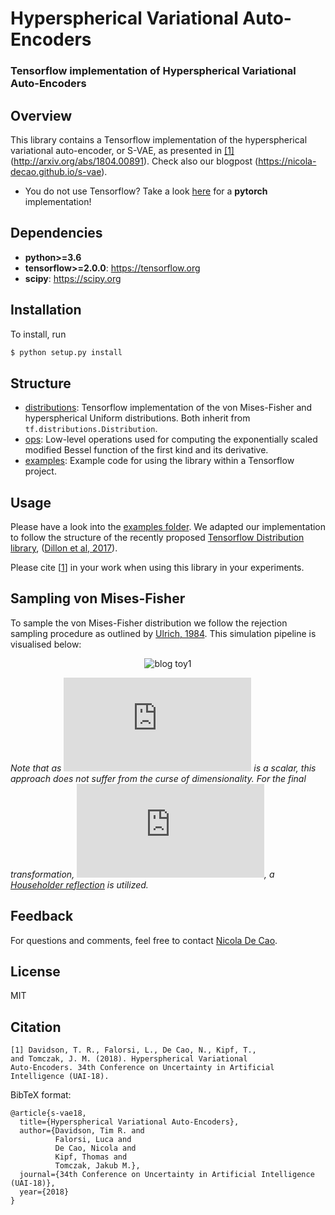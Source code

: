 # Hyperspherical Variational Auto-Encoders
### Tensorflow implementation of Hyperspherical Variational Auto-Encoders

## Overview
This library contains a Tensorflow implementation of the hyperspherical variational auto-encoder, or S-VAE, as presented in [[1]](#citation)(http://arxiv.org/abs/1804.00891). Check also our blogpost (https://nicola-decao.github.io/s-vae).

* You do not use Tensorflow? Take a look [here](https://github.com/nicola-decao/s-vae-pytorch) for a **pytorch** implementation!

## Dependencies

* **python>=3.6**
* **tensorflow>=2.0.0**: https://tensorflow.org
* **scipy**: https://scipy.org

## Installation

To install, run

```bash
$ python setup.py install
```

## Structure
* [distributions](https://github.com/nicola-decao/s-vae-tf/tree/master/hyperspherical_vae/distributions): Tensorflow implementation of the von Mises-Fisher and hyperspherical Uniform distributions. Both inherit from `tf.distributions.Distribution`.
* [ops](https://github.com/nicola-decao/s-vae-tf/tree/master/hyperspherical_vae/ops): Low-level operations used for computing the exponentially scaled modified Bessel function of the first kind and its derivative.
* [examples](https://github.com/nicola-decao/s-vae-tf/tree/master/examples): Example code for using the library within a Tensorflow project.

## Usage
Please have a look into the [examples folder](https://github.com/nicola-decao/s-vae-tf/tree/master/examples). We adapted our implementation to follow the structure of the recently proposed [Tensorflow Distribution library](https://www.tensorflow.org/api_docs/python/tf/distributions/Distribution), ([Dillon et al, 2017](https://arxiv.org/abs/1711.10604)).

Please cite [[1](#citation)] in your work when using this library in your experiments.

## Sampling von Mises-Fisher
To sample the von Mises-Fisher distribution we follow the rejection sampling procedure as outlined by [Ulrich, 1984](http://www.jstor.org/stable/2347441?seq=1#page_scan_tab_contents). This simulation pipeline is visualised below:

<p align="center">
  <img src="https://i.imgur.com/aK1ze0z.png" alt="blog toy1"/>
</p>

_Note that as ![](http://latex.codecogs.com/svg.latex?%5Comega) is a scalar, this approach does not suffer from the curse of dimensionality. For the final transformation, ![](http://latex.codecogs.com/svg.latex?U%28%5Cmathbf%7Bz%7D%27%3B%5Cmu%29), a [Householder reflection](https://en.wikipedia.org/wiki/Householder_transformation) is utilized._

## Feedback
For questions and comments, feel free to contact [Nicola De Cao](mailto:nicola.decao@gmail.com).

## License
MIT

## Citation
```
[1] Davidson, T. R., Falorsi, L., De Cao, N., Kipf, T.,
and Tomczak, J. M. (2018). Hyperspherical Variational
Auto-Encoders. 34th Conference on Uncertainty in Artificial Intelligence (UAI-18).
```

BibTeX format:
```
@article{s-vae18,
  title={Hyperspherical Variational Auto-Encoders},
  author={Davidson, Tim R. and
          Falorsi, Luca and
          De Cao, Nicola and
          Kipf, Thomas and
          Tomczak, Jakub M.},
  journal={34th Conference on Uncertainty in Artificial Intelligence (UAI-18)},
  year={2018}
}
```
